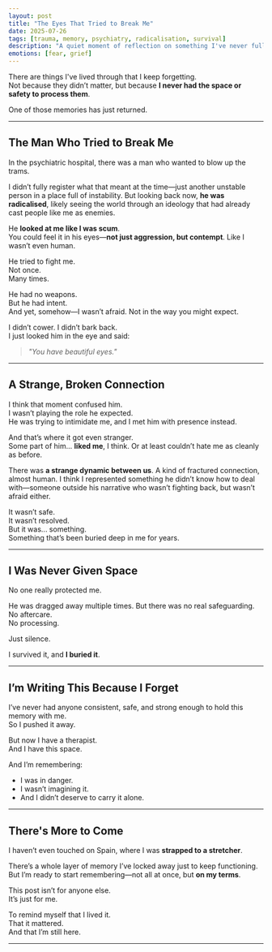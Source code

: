 ```yaml
---
layout: post
title: "The Eyes That Tried to Break Me"
date: 2025-07-26
tags: [trauma, memory, psychiatry, radicalisation, survival]
description: "A quiet moment of reflection on something I've never fully processed."
emotions: [fear, grief]
---
```


There are things I've lived through that I keep forgetting.  
Not because they didn’t matter, but because **I never had the space or safety to process them**.

One of those memories has just returned.

---

## The Man Who Tried to Break Me

In the psychiatric hospital, there was a man who wanted to blow up the trams.

I didn’t fully register what that meant at the time—just another unstable person in a place full of instability. But looking back now, **he was radicalised**, likely seeing the world through an ideology that had already cast people like me as enemies.

He **looked at me like I was scum**.  
You could feel it in his eyes—**not just aggression, but contempt**. Like I wasn’t even human.

He tried to fight me.  
Not once.  
Many times.

He had no weapons.  
But he had intent.  
And yet, somehow—I wasn’t afraid. Not in the way you might expect.

I didn’t cower. I didn’t bark back.  
I just looked him in the eye and said:

> *"You have beautiful eyes."*

---

## A Strange, Broken Connection

I think that moment confused him.  
I wasn’t playing the role he expected.  
He was trying to intimidate me, and I met him with presence instead.

And that’s where it got even stranger.  
Some part of him... **liked me**, I think. Or at least couldn’t hate me as cleanly as before.

There was **a strange dynamic between us**. A kind of fractured connection, almost human. I think I represented something he didn’t know how to deal with—someone outside his narrative who wasn’t fighting back, but wasn’t afraid either.

It wasn’t safe.  
It wasn’t resolved.  
But it was... something.  
Something that’s been buried deep in me for years.

---

## I Was Never Given Space

No one really protected me.

He was dragged away multiple times. But there was no real safeguarding.  
No aftercare.  
No processing.

Just silence.

I survived it, and **I buried it**.

---

## I’m Writing This Because I Forget

I’ve never had anyone consistent, safe, and strong enough to hold this memory with me.  
So I pushed it away.

But now I have a therapist.  
And I have this space.

And I’m remembering:  
- I was in danger.  
- I wasn’t imagining it.  
- And I didn’t deserve to carry it alone.

---

## There's More to Come

I haven’t even touched on Spain, where I was **strapped to a stretcher**.

There’s a whole layer of memory I’ve locked away just to keep functioning.  
But I’m ready to start remembering—not all at once, but **on my terms**.

This post isn’t for anyone else.  
It’s just for me.

To remind myself that I lived it.  
That it mattered.  
And that I’m still here.


---